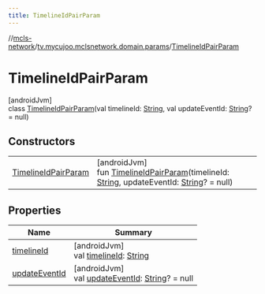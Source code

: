```yaml
---
title: TimelineIdPairParam
---
```

//[mcls-network](../../../index.html)/[tv.mycujoo.mclsnetwork.domain.params](../index.html)/[TimelineIdPairParam](index.html)



# TimelineIdPairParam



[androidJvm]\
class [TimelineIdPairParam](index.html)(val timelineId: [String](https://kotlinlang.org/api/latest/jvm/stdlib/kotlin/-string/index.html), val updateEventId: [String](https://kotlinlang.org/api/latest/jvm/stdlib/kotlin/-string/index.html)? = null)



## Constructors


| | |
|---|---|
| [TimelineIdPairParam](-timeline-id-pair-param.html) | [androidJvm]<br>fun [TimelineIdPairParam](-timeline-id-pair-param.html)(timelineId: [String](https://kotlinlang.org/api/latest/jvm/stdlib/kotlin/-string/index.html), updateEventId: [String](https://kotlinlang.org/api/latest/jvm/stdlib/kotlin/-string/index.html)? = null) |


## Properties


| Name | Summary |
|---|---|
| [timelineId](timeline-id.html) | [androidJvm]<br>val [timelineId](timeline-id.html): [String](https://kotlinlang.org/api/latest/jvm/stdlib/kotlin/-string/index.html) |
| [updateEventId](update-event-id.html) | [androidJvm]<br>val [updateEventId](update-event-id.html): [String](https://kotlinlang.org/api/latest/jvm/stdlib/kotlin/-string/index.html)? = null |

